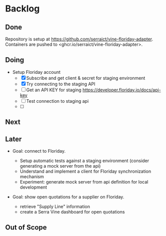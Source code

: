 # Backlog

## Done

Repository is setup at <https://github.com/serraict/vine-floriday-adapter>.
Containers are pushed to <ghcr.io/serraict/vine-floriday-adapter>.

## Doing

* Setup Floriday account
  * [x] Subscribe and get client & secret for staging environment
  * [x] Try connecting to the staging API
  * [ ] Get an API KEY for staging <https://developer.floriday.io/docs/api-key>
  * [ ] Test connection to staging api
  * [ ] 

## Next

## Later

* Goal: connect to Floriday.

  * Setup automatic tests against a staging environment (consider generating a mock server from the api)
  * Understand and implement a client for Floriday synchronization mechanism
  * Experiment: generate mock server from api definition for local development
* Goal: show open quotations for a supplier on Floriday.
  * retrieve "Supply Line" information
  * create a Serra Vine dashboard for open quotations

## Out of Scope
